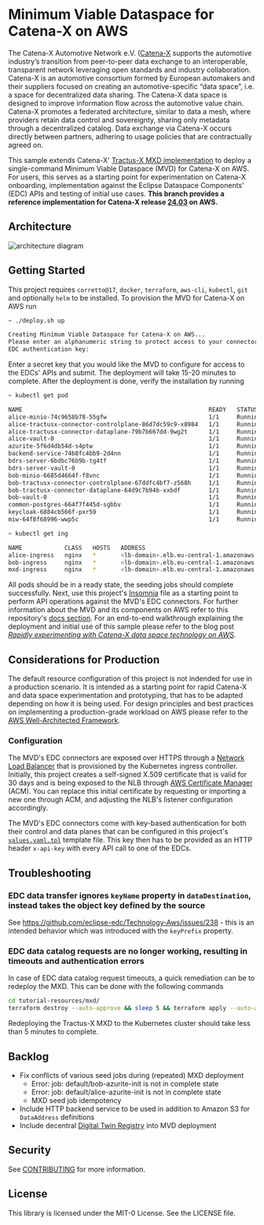 # Minimum Viable Dataspace for Catena-X on AWS

The Catena-X Automotive Network e.V. ([Catena-X](https://catena-x.net/) supports the automotive industry’s transition from peer-to-peer data exchange to an interoperable, transparent network leveraging open standards and industry collaboration. Catena-X is an automotive consortium formed by European automakers and their suppliers focused on creating an automotive-specific “data space”, i.e. a space for decentralized data sharing. The Catena-X data space is designed to improve information flow across the automotive value chain. Catena-X promotes a federated architecture, similar to data a mesh, where providers retain data control and sovereignty, sharing only metadata through a decentralized catalog. Data exchange via Catena-X occurs directly between partners, adhering to usage policies that are contractually agreed on.

This sample extends Catena-X' [Tractus-X MXD implementation](https://github.com/eclipse-tractusx/tutorial-resources/tree/main/mxd) to deploy a single-command Minimum Viable Dataspace (MVD) for Catena-X on AWS. For users, this serves as a starting point for experimentation on Catena-X onboarding, implementation against the Eclipse Dataspace Components' (EDC) APIs and testing of initial use cases. **This branch provides a reference implementation for Catena-X release [24.03](https://github.com/eclipse-tractusx/tractus-x-release/blob/main/CHANGELOG.md#2403---2024-03-08) on AWS.**

## Architecture

![architecture diagram](img/mvd-for-catenax.png)

## Getting Started

This project requires `corretto@17`, `docker`, `terraform`, `aws-cli`, `kubectl`, `git` and optionally `helm` to be installed. To provision the MVD for Catena-X on AWS run

```bash
~ ./deploy.sh up

Creating Minimum Viable Dataspace for Catena-X on AWS...
Please enter an alphanumeric string to protect access to your connector APIs.
EDC authentication key:
```

Enter a secret key that you would like the MVD to configure for access to the EDCs' APIs and submit.
The deployment will take 15-20 minutes to complete. After the deployment is done, verify the installation by running

```bash
~ kubectl get pod

NAME                                                     READY   STATUS    RESTARTS   AGE
alice-minio-74c9658b78-55gfw                             1/1     Running   0          5m33s
alice-tractusx-connector-controlplane-86d7dc59c9-x8984   1/1     Running   0          3m6s
alice-tractusx-connector-dataplane-79b7b667dd-9wg2t      1/1     Running   0          3m6s
alice-vault-0                                            1/1     Running   0          3m6s
azurite-5f6d4db54d-s4ptw                                 1/1     Running   0          5m49s
backend-service-74b8fc4bb9-2d4nn                         1/1     Running   0          5m33s
bdrs-server-6bdbc76b9b-tg4tf                             1/1     Running   0          5m32s
bdrs-server-vault-0                                      1/1     Running   0          5m32s
bob-minio-6685d4664f-f8vnc                               1/1     Running   0          5m33s
bob-tractusx-connector-controlplane-67ddfc4bf7-z568h     1/1     Running   0          3m5s
bob-tractusx-connector-dataplane-64d9c7b94b-xxbdf        1/1     Running   0          3m5s
bob-vault-0                                              1/1     Running   0          3m5s
common-postgres-664f7f445d-sgbbv                         1/1     Running   0          5m49s
keycloak-6884cb566f-pxr59                                1/1     Running   0          5m33s
miw-64f8f68996-wwp5c                                     1/1     Running   0          5m33s

~ kubectl get ing

NAME            CLASS   HOSTS   ADDRESS                                      PORTS   AGE
alice-ingress   nginx   *       <lb-domain>.elb.eu-central-1.amazonaws.com   80      5m39s
bob-ingress     nginx   *       <lb-domain>.elb.eu-central-1.amazonaws.com   80      5m39s
mxd-ingress     nginx   *       <lb-domain>.elb.eu-central-1.amazonaws.com   80      3m13s
```

All pods should be in a ready state, the seeding jobs should complete successfully. Next, use this project's [Insomnia](https://github.com/aws-samples/minimum-viable-dataspace-for-catenax/tree/main/insomnia) file as a starting point to perform API operations against the MVD's EDC connectors. For further information about the MVD and its components on AWS refer to this repository's [docs section](https://github.com/aws-samples/minimum-viable-dataspace-for-catenax/tree/main/docs). For an end-to-end walkthrough explaining the deployment and initial use of this sample please refer to the blog post *[Rapidly experimenting with Catena-X data space technology on AWS](https://aws.amazon.com/blogs/industries/rapidly-experimenting-with-catena-x-data-space-technology-on-aws/)*.

## Considerations for Production

The default resource configuration of this project is not indended for use in a production scenario. It is intended as a starting point for rapid Catena-X and data space experimentation and prototyping, that has to be adapted depending on how it is being used. For design principles and best practices on implementing a production-grade workload on AWS please refer to the [AWS Well-Architected Framework](https://docs.aws.amazon.com/wellarchitected/latest/framework/welcome.html).

### Configuration

The MVD's EDC connectors are exposed over HTTPS through a [Network Load Balancer](https://docs.aws.amazon.com/elasticloadbalancing/latest/network/introduction.html) that is provisioned by the Kubernetes ingress controller. Initially, this project creates a self-signed X.509 certificate that is valid for 30 days and is being exposed to the NLB through [AWS Certificate Manager](https://docs.aws.amazon.com/elasticloadbalancing/latest/network/create-tls-listener.html) (ACM). You can replace this initial certificate by requesting or importing a new one through ACM, and adjusting the NLB's listener configuration accordingly.

The MVD's EDC connectors come with key-based authentication for both their control and data planes that can be configured in this project's [`values.yaml.tpl`](https://github.com/aws-samples/minimum-viable-dataspace-for-catenax/blob/main/templates/values.yaml.tpl) template file. This key then has to be provided as an HTTP header `x-api-key` with every API call to one of the EDCs.

## Troubleshooting

### EDC data transfer ignores `keyName` property in `dataDestination`, instead takes the object key defined by the source

See https://github.com/eclipse-edc/Technology-Aws/issues/238 - this is an intended behavior which was introduced with the `keyPrefix` property.

### EDC data catalog requests are no longer working, resulting in timeouts and authentication errors

In case of EDC data catalog request timeouts, a quick remediation can be to redeploy the MXD. This can be done with the following commands

```bash
cd tutorial-resources/mxd/
terraform destroy --auto-approve && sleep 5 && terraform apply --auto-approve
```

Redeploying the Tractus-X MXD to the Kubernetes cluster should take less than 5 minutes to complete.

## Backlog

* Fix conflicts of various seed jobs during (repeated) MXD deployment
  * Error: job: default/bob-azurite-init is not in complete state
  * Error: job: default/alice-azurite-init is not in complete state
  * MXD seed job idempotency
* Include HTTP backend service to be used in addition to Amazon S3 for `DataAddress` definitions
* Include decentral [Digital Twin Registry](https://github.com/eclipse-tractusx/tutorial-resources/issues/50) into MVD deployment

## Security

See [CONTRIBUTING](CONTRIBUTING.md#security-issue-notifications) for more information.

## License

This library is licensed under the MIT-0 License. See the LICENSE file.
